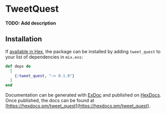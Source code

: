 # TweetQuest

**TODO: Add description**

## Installation

If [available in Hex](https://hex.pm/docs/publish), the package can be installed
by adding `tweet_quest` to your list of dependencies in `mix.exs`:

```elixir
def deps do
  [
    {:tweet_quest, "~> 0.1.0"}
  ]
end
```

Documentation can be generated with [ExDoc](https://github.com/elixir-lang/ex_doc)
and published on [HexDocs](https://hexdocs.pm). Once published, the docs can
be found at [https://hexdocs.pm/tweet_quest](https://hexdocs.pm/tweet_quest).

